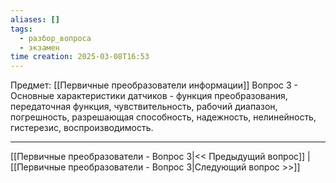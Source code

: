 ```yaml
---
aliases: []
tags:
  - разбор_вопроса
  - экзамен
time creation: 2025-03-08T16:53
---
```

Предмет: [[Первичные преобразователи информации]]
Вопрос 3 - Основные характеристики датчиков - функция преобразования, передаточная функция, чувствительность, рабочий диапазон, погрешность, разрешающая способность, надежность, нелинейность, гистерезис, воспроизводимость.



---
[[Первичные преобразователи - Вопрос 3|<< Предыдущий вопрос]] | [[Первичные преобразователи - Вопрос 3|Следующий вопрос >>]]